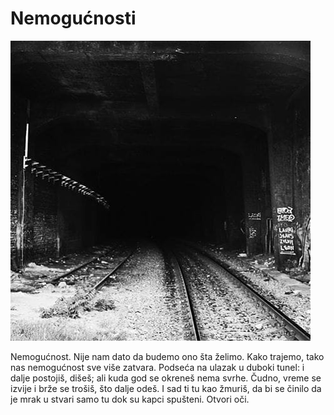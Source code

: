 # Nemogućnosti

![](nemogucnosti.jpg)

Nemogućnost. Nije nam dato da budemo ono šta želimo. Kako trajemo, tako nas nemogućnost sve više zatvara. Podseća na ulazak u duboki tunel: i dalje postojiš, dišeš; ali kuda god se okreneš nema svrhe. Čudno, vreme se izvije i brže se trošiš, što dalje odeš. I sad ti tu kao žmuriš, da bi se činilo da je mrak u stvari samo tu dok su kapci spušteni. Otvori oči.